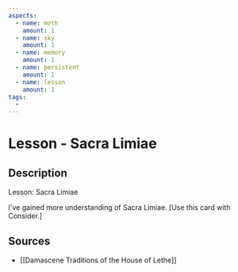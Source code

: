 ```yaml
---
aspects: 
  - name: moth
    amount: 1
  - name: sky
    amount: 1
  - name: memory
    amount: 1
  - name: persistent
    amount: 1
  - name: lesson
    amount: 1
tags:
  - 
---
```


# Lesson - Sacra Limiae

## Description
Lesson: Sacra Limiae

I've gained more understanding of Sacra Limiae. [Use this card with Consider.]
## Sources
- [[Damascene Traditions of the House of Lethe]]